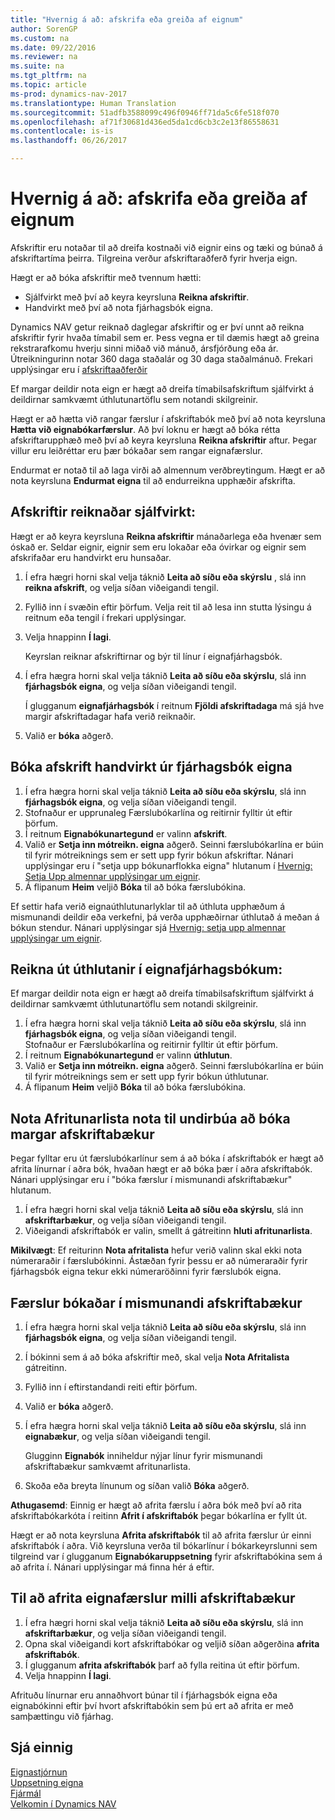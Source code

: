 ```yaml
---
title: "Hvernig á að: afskrifa eða greiða af eignum"
author: SorenGP
ms.custom: na
ms.date: 09/22/2016
ms.reviewer: na
ms.suite: na
ms.tgt_pltfrm: na
ms.topic: article
ms-prod: dynamics-nav-2017
ms.translationtype: Human Translation
ms.sourcegitcommit: 51adfb3588099c496f0946ff71da5c6fe518f070
ms.openlocfilehash: af71f30681d436ed5da1cd6cb3c2e13f86558631
ms.contentlocale: is-is
ms.lasthandoff: 06/26/2017

---
```


# <a name="how-to-depreciate-or-amortize-fixed-assets"></a>Hvernig á að: afskrifa eða greiða af eignum
Afskriftir eru notaðar til að dreifa kostnaði við eignir eins og tæki og búnað á afskriftartíma þeirra. Tilgreina verður afskriftaraðferð fyrir hverja eign.  

 Hægt er að bóka afskriftir með tvennum hætti:
- Sjálfvirkt með því að keyra keyrsluna **Reikna afskriftir**.
- Handvirkt með því að nota fjárhagsbók eigna.  

Dynamics NAV getur reiknað daglegar afskriftir og er því unnt að reikna afskriftir fyrir hvaða tímabil sem er. Þess vegna er til dæmis hægt að greina rekstrarafkomu hverju sinni miðað við mánuð, ársfjórðung eða ár. Útreikningurinn notar 360 daga staðalár og 30 daga staðalmánuð. Frekari upplýsingar eru í [afskriftaaðferðir](fa-depreciation-methods.md)

Ef margar deildir nota eign er hægt að dreifa tímabilsafskriftum sjálfvirkt á deildirnar samkvæmt úthlutunartöflu sem notandi skilgreinir.  

Hægt er að hætta við rangar færslur í afskriftabók með því að nota keyrsluna **Hætta við eignabókarfærslur**. Að því loknu er hægt að bóka rétta afskriftarupphæð með því að keyra keyrsluna **Reikna afskriftir** aftur. Þegar villur eru leiðréttar eru þær bókaðar sem rangar eignafærslur.  

Endurmat er notað til að laga virði að almennum verðbreytingum. Hægt er að nota keyrsluna **Endurmat eigna** til að endurreikna upphæðir afskrifta.  

## <a name="to-calculate-a-depreciation-automatically"></a>Afskriftir reiknaðar sjálfvirkt:
Hægt er að keyra keyrsluna **Reikna afskriftir** mánaðarlega eða hvenær sem óskað er. Seldar eignir, eignir sem eru lokaðar eða óvirkar og eignir sem afskrifaðar eru handvirkt eru hunsaðar.    

1. Í efra hægri horni skal velja táknið **Leita að síðu eða skýrslu** , slá inn **reikna afskrift**, og velja síðan viðeigandi tengil.  
2. Fyllið inn í svæðin eftir þörfum. Velja reit til að lesa inn stutta lýsingu á reitnum eða tengil í frekari upplýsingar.
3. Velja hnappinn **Í lagi**.  

    Keyrslan reiknar afskriftirnar og býr til línur í eignafjárhagsbók.  
4. Í efra hægra horni skal velja táknið **Leita að síðu eða skýrslu**, slá inn **fjárhagsbók eigna**, og velja síðan viðeigandi tengil.

    Í glugganum **eignafjárhagsbók** í reitnum **Fjöldi afskriftadaga** má sjá hve margir afskriftadagar hafa verið reiknaðir.  
5. Valið er **bóka** aðgerð.

## <a name="to-post-a-depreciation-manually-from-the-fixed-asset-gl-journal"></a>Bóka afskrift handvirkt úr fjárhagsbók eigna
1. Í efra hægra horni skal velja táknið **Leita að síðu eða skýrslu**, slá inn **fjárhagsbók eigna**, og velja síðan viðeigandi tengil.  
2. Stofnaður er upprunaleg Færslubókarlína og reitirnir fylltir út eftir þörfum.
3. Í reitnum **Eignabókunartegund** er valinn **afskrift**.
4. Valið er **Setja inn mótreikn. eigna** aðgerð. Seinni færslubókarlína er búin til fyrir mótreiknings sem er sett upp fyrir bókun afskriftar. Nánari upplýsingar eru í "setja upp bókunarflokka eigna" hlutanum í [Hvernig: Setja Upp almennar upplýsingar um eignir](fa-how-setup-general.md).
5. Á flipanum **Heim** veljið **Bóka** til að bóka færslubókina.

Ef settir hafa verið eignaúthlutunarlyklar til að úthluta upphæðum á mismunandi deildir eða verkefni, þá verða upphæðirnar úthlutað á meðan á bókun stendur. Nánari upplýsingar sjá [Hvernig: setja upp almennar upplýsingar um eignir](fa-how-setup-general.md).

## <a name="to-calculate-allocations-in-the-fixed-asset-gl-journal"></a>Reikna út úthlutanir í eignafjárhagsbókum:
Ef margar deildir nota eign er hægt að dreifa tímabilsafskriftum sjálfvirkt á deildirnar samkvæmt úthlutunartöflu sem notandi skilgreinir.  

1. Í efra hægra horni skal velja táknið **Leita að síðu eða skýrslu**, slá inn **fjárhagsbók eigna**, og velja síðan viðeigandi tengil.   
Stofnaður er Færslubókarlína og reitirnir fylltir út eftir þörfum.
3. Í reitnum **Eignabókunartegund** er valinn **úthlutun**.
4. Valið er **Setja inn mótreikn. eigna** aðgerð. Seinni færslubókarlína er búin til fyrir mótreiknings sem er sett upp fyrir bókun úthlutunar.
5. Á flipanum **Heim** veljið **Bóka** til að bóka færslubókina.

## <a name="use-duplication-lists-to-prepare-to-post-to-multiple-depreciation-books"></a>Nota Afritunarlista nota til undirbúa að bóka margar afskriftabækur  
Þegar fylltar eru út færslubókarlínur sem á að bóka í afskriftabók er hægt að afrita línurnar í aðra bók, hvaðan hægt er að bóka þær í aðra afskriftabók. Nánari upplýsingar eru í "bóka færslur í mismunandi afskriftabækur" hlutanum.

1. Í efra hægri horni skal velja táknið **Leita að síðu eða skýrslu**, slá inn **afskriftarbækur**, og velja síðan viðeigandi tengil.  
2. Viðeigandi afskriftabók er valin, smellt á gátreitinn **hluti afritunarlista**.  

**Mikilvægt**: Ef reiturinn **Nota afritalista** hefur verið valinn skal ekki nota númeraraðir í færslubókinni. Ástæðan fyrir þessu er að númeraraðir fyrir fjárhagsbók eigna tekur ekki númeraröðinni fyrir færslubók eigna.

## <a name="to-post-entries-to-different-depreciation-books"></a>Færslur bókaðar í mismunandi afskriftabækur  
1. Í efra hægra horni skal velja táknið **Leita að síðu eða skýrslu**, slá inn **fjárhagsbók eigna**, og velja síðan viðeigandi tengil.
2. Í bókinni sem á að bóka afskriftir með, skal velja **Nota Afritalista** gátreitinn.
3. Fyllið inn í eftirstandandi reiti eftir þörfum.
4. Valið er **bóka** aðgerð.
5. Í efra hægra horni skal velja táknið **Leita að síðu eða skýrslu**, slá inn **eignabækur**, og velja síðan viðeigandi tengil.

    Glugginn **Eignabók** inniheldur nýjar línur fyrir mismunandi afskriftabækur samkvæmt afritunarlista.   

6. Skoða eða breyta línunum og síðan valið **Bóka** aðgerð.

**Athugasemd**: Einnig er hægt að afrita færslu í aðra bók með því að rita afskriftabókarkóta í reitinn **Afrit í afskriftabók** þegar bókarlína er fyllt út.

Hægt er að nota keyrsluna **Afrita afskriftabók** til að afrita færslur úr einni afskriftabók í aðra. Við keyrsluna verða til bókarlínur í bókarkeyrslunni sem tilgreind var í glugganum **Eignabókaruppsetning** fyrir afskriftabókina sem á að afrita í. Nánari upplýsingar má finna hér á eftir.

## <a name="to-copy-fixed-asset-ledger-entries-between-depreciation-books"></a>Til að afrita eignafærslur milli afskriftabækur  
1. Í efra hægri horni skal velja táknið **Leita að síðu eða skýrslu**, slá inn **afskriftarbækur**, og velja síðan viðeigandi tengil.
2. Opna skal viðeigandi kort afskriftabókar og veljið síðan aðgerðina **afrita afskriftabók**.  
3. Í glugganum **afrita afskriftabók** þarf að fylla reitina út eftir þörfum.  
4. Velja hnappinn **Í lagi**.  

Afrituðu línurnar eru annaðhvort búnar til í fjárhagsbók eigna eða eignabókinni eftir því hvort afskriftabókin sem þú ert að afrita er með samþættingu við fjárhag.

## <a name="see-also"></a>Sjá einnig
[Eignastjórnun](fa-manage.md)  
[Uppsetning eigna](fa-setup.md)  
[Fjármál](finance-setup.md)  
[Velkomin í Dynamics NAV](across-get-started.md)

